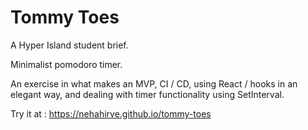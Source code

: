 # Tommy Toes

A Hyper Island student brief.

Minimalist pomodoro timer.

An exercise in what makes an MVP, CI / CD, using React / hooks in an elegant way, and dealing with timer functionality using SetInterval.

Try it at : https://nehahirve.github.io/tommy-toes
